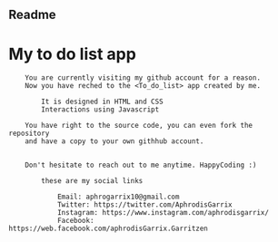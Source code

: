 ## Readme ##

# My to do list app

        You are currently visiting my github account for a reason. 
        Now you have reched to the <To_do_list> app created by me.

            It is designed in HTML and CSS
            Interactions using Javascript

        You have right to the source code, you can even fork the repository 
        and have a copy to your own githhub account.


        Don't hesitate to reach out to me anytime. HappyCoding :)

            these are my social links
            
                Email: aphrogarrix10@gmail.com
                Twitter: https://twitter.com/AphrodisGarrix
                Instagram: https://www.instagram.com/aphrodisgarrix/
                Facebook: https://web.facebook.com/aphrodisGarrix.Garritzen
